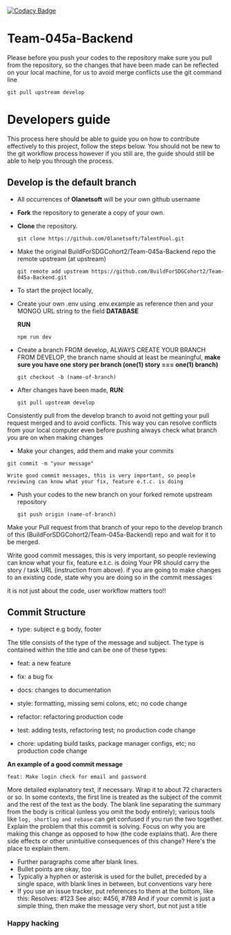 [![Codacy Badge](https://api.codacy.com/project/badge/Grade/2418e75d5b384b39902c3a77e34de1fa)](https://app.codacy.com/gh/BuildForSDGCohort2/Team-045a-Backend?utm_source=github.com&utm_medium=referral&utm_content=BuildForSDGCohort2/Team-045a-Backend&utm_campaign=Badge_Grade_Settings)

# Team-045a-Backend

Please before you push your codes to the repository make sure you pull from the repository, so the changes that have been made can be reflected on your local machine, for us to avoid merge conflicts use the git command line
   
    git pull upstream develop

# Developers guide

This process here should be able to guide you on how to contribute effectively to this project, follow the steps below. You should not be new to the git workflow process however if you still are, the guide should still be able to help you through the process.

## Develop is the default branch

*   All occurrences of **Olanetsoft** will be your own github username

*   **Fork** the repository to generate a copy of your own.

*   **Clone** the repository.

    ```
    git clone https://github.com/Olanetsoft/TalentPool.git

    ```
    

*   Make the original BuildForSDGCohort2/Team-045a-Backend repo the remote upstream (at upstream)

    ```
    git remote add upstream https://github.com/BuildForSDGCohort2/Team-045a-Backend.git

    ```

*   To start the project locally, 

*   Create your own .env using .env.example as reference then and your MONGO URL string to the field **DATABASE** 

    **RUN**
    ```
    npm run dev

    ```

*   Create a branch FROM develop, ALWAYS CREATE YOUR BRANCH FROM DEVELOP,
the branch name should at least be meaningful,  **make sure you have one story per branch (one(1) story ===  one(1) branch)** 

    ```
    git checkout -b (name-of-branch)

    ```

*   After changes have been made, **RUN**:
    ```
    git pull upstream develop

    ```

Consistently pull from the develop branch to avoid not getting your pull request merged and to avoid conflicts.
This way you can resolve conflicts from your local computer even before pushing always check what branch you are on when making changes
 
*   Make your changes, add them and make your commits

   ``` 
   git commit -m "your message"

   ```
    Write good commit messages, this is very important, so people reviewing can know what your fix, feature e.t.c. is doing

*   Push your codes to the new branch on your forked remote upstream repository

    ```
    git push origin (name-of-branch)

    ```

Make your Pull request from that branch of your repo to the develop branch of this (BuildForSDGCohort2/Team-045a-Backend) repo and wait for it to be merged.


Write good commit messages, this is very important, so people reviewing can know what your fix, feature e.t.c. is doing
Your PR should carry the story / task URL (instruction from above).
if you are going to make changes to an existing code, state why you are doing so in the commit messages

it is not just about the code, user workflow matters too!!

## Commit Structure

*   type: subject e.g body, footer

The title consists of the type of the message and subject.
The type is contained within the title and can be one of these types:

*   feat: a new feature

*   fix: a bug fix

*   docs: changes to documentation

*   style: formatting, missing semi colons, etc; no code change

*   refactor: refactoring production code

*   test: adding tests, refactoring test; no production code change

*   chore: updating build tasks, package manager configs, etc; no production code change

**An example of a good commit message**
    
    feat: Make login check for email and password

More detailed explanatory text, if necessary. Wrap it to about 72 characters or so. In some contexts, the first line is treated as the
subject of the commit and the rest of the text as the body. The blank line separating the summary from the body is critical (unless
you omit the body entirely); various tools like `log, shortlog and rebase` can get confused if you run the two together.
Explain the problem that this commit is solving. Focus on why you are making this change as opposed to how (the code explains that).
Are there side effects or other unintuitive consequences of this change? Here's the place to explain them.

*   Further paragraphs come after blank lines.
 *  Bullet points are okay, too
 *  Typically a hyphen or asterisk is used for the bullet, preceded
   by a single space, with blank lines in between, but conventions
   vary here
*   If you use an issue tracker, put references to them at the bottom,
like this:
Resolves: #123
See also: #456, #789
And if your commit is just a simple thing, then make the message very short, but not just a title

### Happy hacking

